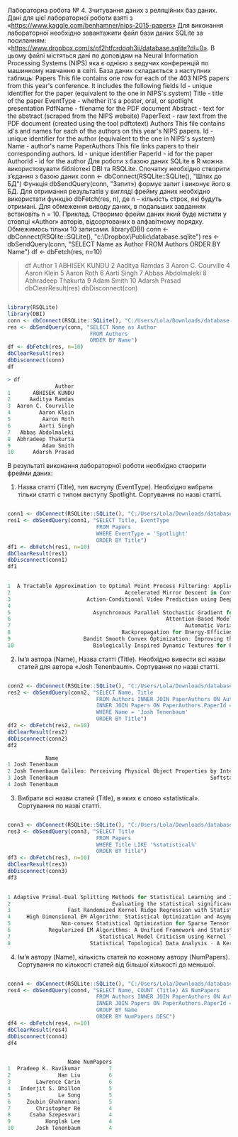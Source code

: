 Лабораторна робота № 4. Зчитування даних з реляційних баз даних.
Дані для цієї лабораторної роботи взяті з
«https://www.kaggle.com/benhamner/nips-2015-papers»
Для виконання лабораторної необхідно завантажити файл бази даних SQLite за
посиланням: «https://www.dropbox.com/s/pf2htfcrdoqh3ii/database.sqlite?dl=0».
В цьому файлі містяться дані по доповідям на Neural Information Processing
Systems (NIPS) яка є однією з ведучих конференцій по машинному навчанню в
світі. База даних складається з наступних таблиць:
  Papers
This file contains one row for each of the 403 NIPS papers from this year's conference.
It includes the following fields
 Id - unique identifier for the paper (equivalent to the one in NIPS's system)
Title - title of the paper
EventType - whether it's a poster, oral, or spotlight presentation
 PdfName - filename for the PDF document
 Abstract - text for the abstract (scraped from the NIPS website)
 PaperText - raw text from the PDF document (created using the tool pdftotext)
Authors
This file contains id's and names for each of the authors on this year's NIPS papers.
 Id - unique identifier for the author (equivalent to the one in NIPS's system)
Name - author's name
PaperAuthors
This file links papers to their corresponding authors.
 Id - unique identifier
 PaperId - id for the paper
 AuthorId - id for the author
Для роботи з базою даних SQLite в R можна використовувати бібліотекі DBI та
RSQLite.
Спочатку необхідно створити з’єдання з базою даних
conn <- dbConnect(RSQLite::SQLite(), "Шлях до БД")
Функція dbSendQuery(conn, "Запит») формує запит і виконує його в БД. Для
отримання результатів у вигляді фрейму даних необхідно використати функцію
dbFetch(res, n), де n – кількість строк, які будуть отримані. Для обмеження виводу
даних, в подальших завданнях встановіть n = 10.
Приклад. Створимо фрейм даних який буде містити у стовпці «Author» авторів,
відсортованих в алфавітному порядку. Обмежимось тільки 10 записами.
library(DBI)
conn <- dbConnect(RSQlite::SQLite(), "c:\\Dropbox\\Public\\database.sqlite")
res <- dbSendQuery(conn, "SELECT Name as Author FROM Authors ORDER BY Name")
df <- dbFetch(res, n=10)
> df
 Author
1 ABHISEK KUNDU
2 Aaditya Ramdas
3 Aaron C. Courville
4 Aaron Klein
5 Aaron Roth
6 Aarti Singh
7 Abbas Abdolmaleki
8 Abhradeep Thakurta
9 Adam Smith
10 Adarsh Prasad
dbClearResult(res)
dbDisconnect(con)

```R

library(RSQLite)
library(DBI)
conn <- dbConnect(RSQLite::SQLite(), "C:/Users/Lola/Downloads/database.sqlite")
res <- dbSendQuery(conn, "SELECT Name as Author 
                          FROM Authors 
                          ORDER BY Name")
df <- dbFetch(res, n=10)
dbClearResult(res)
dbDisconnect(conn)
df

> df
               Author
1       ABHISEK KUNDU
2      Aaditya Ramdas
3  Aaron C. Courville
4         Aaron Klein
5          Aaron Roth
6         Aarti Singh
7   Abbas Abdolmaleki
8  Abhradeep Thakurta
9          Adam Smith
10      Adarsh Prasad

```

В результаті виконання лабораторної роботи необхідно створити фрейми даних:
1. Назва статті (Title), тип виступу (EventType). Необхідно вибрати тільки статті
с типом виступу Spotlight. Сортування по назві статті.

```R

conn1 <- dbConnect(RSQLite::SQLite(), "C:/Users/Lola/Downloads/database.sqlite")
res1 <- dbSendQuery(conn1, "SELECT Title, EventType 
                            FROM Papers 
                            WHERE EventType = 'Spotlight' 
                            ORDER BY Title")
df1 <- dbFetch(res1, n=10)
dbClearResult(res1)
dbDisconnect(conn1)
df1

                                                                                          Title EventType
1  A Tractable Approximation to Optimal Point Process Filtering: Application to Neural Encoding Spotlight
2                                    Accelerated Mirror Descent in Continuous and Discrete Time Spotlight
3                        Action-Conditional Video Prediction using Deep Networks in Atari Games Spotlight
4                                                                      Adaptive Online Learning Spotlight
5                          Asynchronous Parallel Stochastic Gradient for Nonconvex Optimization Spotlight
6                                                 Attention-Based Models for Speech Recognition Spotlight
7                                                       Automatic Variational Inference in Stan Spotlight
8                                   Backpropagation for Energy-Efficient Neuromorphic Computing Spotlight
9                       Bandit Smooth Convex Optimization: Improving the Bias-Variance Tradeoff Spotlight
10                         Biologically Inspired Dynamic Textures for Probing Motion Perception Spotlight

```


2. Ім’я автора (Name), Назва статті (Title). Необхідно вивести всі назви статей
для автора «Josh Tenenbaum». Сортування по назві статті.

```R

conn2 <- dbConnect(RSQLite::SQLite(), "C:/Users/Lola/Downloads/database.sqlite")
res2 <- dbSendQuery(conn2, "SELECT Name, Title
                            FROM Authors INNER JOIN PaperAuthors ON Authors.Id = PaperAuthors.AuthorID 
                            INNER JOIN Papers ON PaperAuthors.PaperId = Papers.Id
                            WHERE Name = 'Josh Tenenbaum'
                            ORDER BY Title")
df2 <- dbFetch(res2, n=10)
dbClearResult(res2)
dbDisconnect(conn2)
df2

            Name                                                                                             Title
1 Josh Tenenbaum                                                       Deep Convolutional Inverse Graphics Network
2 Josh Tenenbaum Galileo: Perceiving Physical Object Properties by Integrating a Physics Engine with Deep Learning
3 Josh Tenenbaum                                                Softstar: Heuristic-Guided Probabilistic Inference
4 Josh Tenenbaum                                                        Unsupervised Learning by Program Synthesis

```


3. Вибрати всі назви статей (Title), в яких є слово «statistical». Сортування по
назві статті.

```R

conn3 <- dbConnect(RSQLite::SQLite(), "C:/Users/Lola/Downloads/database.sqlite")
res3 <- dbSendQuery(conn3, "SELECT Title 
                            FROM Papers
                            WHERE Title LIKE '%statistical%'
                            ORDER BY Title")
df3 <- dbFetch(res3, n=10)
dbClearResult(res3)
dbDisconnect(conn3)
df3

                                                                                 Title
1 Adaptive Primal-Dual Splitting Methods for Statistical Learning and Image Processing
2                                Evaluating the statistical significance of biclusters
3                  Fast Randomized Kernel Ridge Regression with Statistical Guarantees
4     High Dimensional EM Algorithm: Statistical Optimization and Asymptotic Normality
5                Non-convex Statistical Optimization for Sparse Tensor Graphical Model
6            Regularized EM Algorithms: A Unified Framework and Statistical Guarantees
7                            Statistical Model Criticism using Kernel Two Sample Tests
8                         Statistical Topological Data Analysis - A Kernel Perspective

```


4. Ім’я автору (Name), кількість статей по кожному автору (NumPapers).
Сортування по кількості статей від більшої кількості до меньшої.

```R

conn4 <- dbConnect(RSQLite::SQLite(), "C:/Users/Lola/Downloads/database.sqlite")
res4 <- dbSendQuery(conn4, "SELECT Name, COUNT (Title) AS NumPapers
                            FROM Authors INNER JOIN PaperAuthors ON Authors.Id = PaperAuthors.AuthorID 
                            INNER JOIN Papers ON PaperAuthors.PaperId = Papers.Id
                            GROUP BY Name
                            ORDER BY NumPapers DESC")
df4 <- dbFetch(res4, n=10)
dbClearResult(res4)
dbDisconnect(conn4)
df4


                   Name NumPapers
1  Pradeep K. Ravikumar         7
2               Han Liu         6
3        Lawrence Carin         6
4   Inderjit S. Dhillon         5
5               Le Song         5
6     Zoubin Ghahramani         5
7        Christopher Ré         4
8      Csaba Szepesvari         4
9           Honglak Lee         4
10       Josh Tenenbaum         4

```